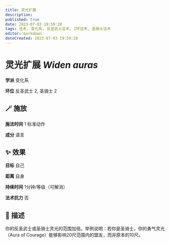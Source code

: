 ```yaml
---
title: 灵光扩展
description: 
published: true
date: 2023-07-03 19:59:28
tags: 法术, 变化系, 反圣武士法术, 2环法术, 圣骑士法术
editor: markdown
dateCreated: 2023-07-03 19:59:28
---
```


# **灵光扩展** *Widen auras*

**学派** 变化系 

**环位** 反圣武士 2, 圣骑士 2

## 🪄 施放

**施法时间** 1 标准动作

**成分** 语言

## ✨ 效果 

**目标** 自己 

**距离** 自身  

**持续时间** 1分钟/等级（可解消） 

**法术抗力** 否

## 📖 描述

你的反圣武士或圣骑士灵光的范围加倍。举例说明：若你是圣骑士，你的勇气灵光（Aura of Courage）能够影响20尺范围内的盟友，而非原本的10尺。
    